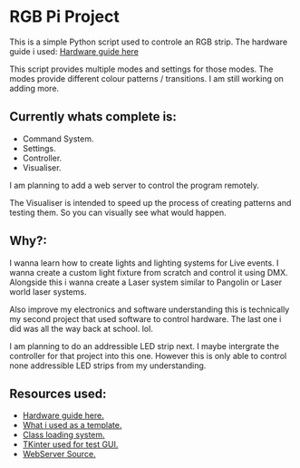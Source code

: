 # RGB Pi Project

This is a simple Python script used to controle an RGB strip.
The hardware guide i used: [Hardware guide here](https://dordnung.de/raspberrypi-ledstrip/) 

This script provides multiple modes and settings for those modes. The modes provide different colour patterns / transitions. I am still working on adding more.

## Currently whats complete is:
- Command System.
- Settings.
- Controller.
- Visualiser.

I am planning to add a web server to control the program remotely.

The Visualiser is intended to speed up the process of creating patterns and testing them. So you can visually see what would happen.

## Why?: 
I wanna learn how to create lights and lighting systems for Live events. I wanna create a custom light fixture from scratch and control it using DMX. Alongside this i wanna create a Laser system similar to Pangolin or Laser world laser systems.

Also improve my electronics and software understanding this is technically my second project that used software to control hardware. The last one i did was all the way back at school. lol.

I am planning to do an addressible LED strip next. I maybe intergrate the controller for that project into this one. However this is only able to control none addressible LED strips from my understanding.

## Resources used:
- [Hardware guide here.](https://dordnung.de/raspberrypi-ledstrip/) 
- [What i used as a template.](https://github.com/dordnung/raspberrypi-ledstrip/tree/master) 
- [Class loading system.](https://stackoverflow.com/questions/3178285/list-classes-in-directory-python)
- [TKinter used for test GUI.](https://realpython.com/python-gui-tkinter/) 
- [WebServer Source.](https://pythonbasics.org/webserver/)